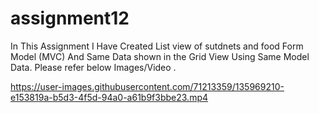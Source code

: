# assignment12
 In This Assignment I Have Created List view of sutdnets and food Form Model (MVC) And Same Data shown in the Grid View Using Same Model Data.
 Please refer below Images/Video .
 





https://user-images.githubusercontent.com/71213359/135969210-e153819a-b5d3-4f5d-94a0-a61b9f3bbe23.mp4





